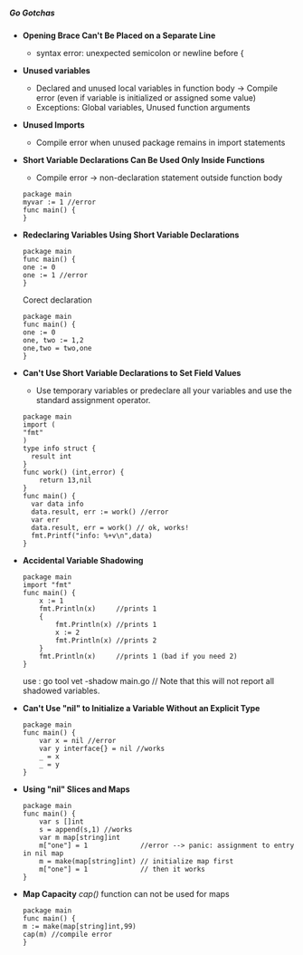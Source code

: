 ##### Go Gotchas
* __Opening Brace Can't Be Placed on a Separate Line__
    - syntax error: unexpected semicolon or newline before {
* __Unused variables__
    - Declared and unused local variables in function body -> Compile error (even if variable is initialized or assigned some value)
    - Exceptions: Global variables, Unused function arguments
* __Unused Imports__
    - Compile error when unused package remains in import statements
* __Short Variable Declarations Can Be Used Only Inside Functions__
    - Compile error -> non-declaration statement outside function body
    ```
    package main
    myvar := 1 //error
    func main() {
    }
    ```
* __Redeclaring Variables Using Short Variable Declarations__
    ```
    package main
    func main() {  
    one := 0
    one := 1 //error
    }
    ```
    Corect declaration
    ```
    package main
    func main() {  
    one := 0
    one, two := 1,2
    one,two = two,one
    }
    ```
* __Can't Use Short Variable Declarations to Set Field Values__
    - Use temporary variables or predeclare all your variables and use the standard assignment operator.
    ```
    package main
    import (  
    "fmt"
    )
    type info struct {  
      result int
    }
    func work() (int,error) {  
        return 13,nil  
    }
    func main() {  
      var data info
      data.result, err := work() //error
      var err
      data.result, err = work() // ok, works!
      fmt.Printf("info: %+v\n",data)
    }
    ```

* __Accidental Variable Shadowing__
    ```
    package main
    import "fmt"
    func main() {  
        x := 1
        fmt.Println(x)     //prints 1
        {
            fmt.Println(x) //prints 1
            x := 2
            fmt.Println(x) //prints 2
        }
        fmt.Println(x)     //prints 1 (bad if you need 2)
    }
    ```
    use : go tool vet -shadow main.go // Note that this will not report all shadowed variables.

* __Can't Use "nil" to Initialize a Variable Without an Explicit Type__
    ```
    package main
    func main() {  
        var x = nil //error
        var y interface{} = nil //works
        _ = x
        _ = y
    }
    ```

* __Using "nil" Slices and Maps__
    ```
    package main
    func main() {  
        var s []int
        s = append(s,1) //works
        var m map[string]int
        m["one"] = 1             //error --> panic: assignment to entry in nil map
        m = make(map[string]int) // initialize map first
        m["one"] = 1             // then it works
    }
    ```

* __Map Capacity__
    _cap()_ function can not be used for maps
    ```
    package main
    func main() {  
    m := make(map[string]int,99)
    cap(m) //compile error
    }
    ```

